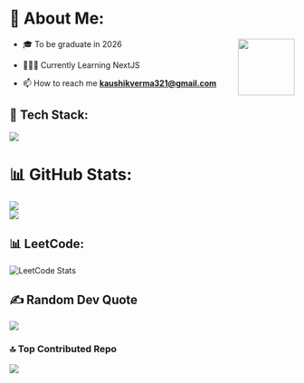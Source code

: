 # 💫 About Me:
  <img align="right" src="https://i.imgur.com/iXuL1HG.png" style="height: 100px; float:right">

- 🎓 To be graduate in 2026
  
- 👨🏻‍💻 Currently Learning NextJS

- 📫 How to reach me **kaushikverma321@gmail.com**

## 🚀 Tech Stack:
<div>
<img src="https://skillicons.dev/icons?i=bootstrap,docker,c,cpp,css,docker,express,github,git,html,js,java,mongodb,nextjs,nodejs,npm,postman,py,react,tailwind" />
</div>


# 📊 GitHub Stats:

![](https://github-readme-streak-stats.herokuapp.com/?user=kaushik-2318&theme=dark&hide_border=false)<br/>
![](https://github-readme-stats.vercel.app/api/top-langs/?username=kaushik-2318&theme=dark&hide_border=false&include_all_commits=true&count_private=true&layout=compact)<br/>

## 📊 LeetCode:

![LeetCode Stats](https://leetcode.card.workers.dev/Kaushik_2318?theme=dark&font=baloo&extension=null)

## ✍️ Random Dev Quote

![](https://quotes-github-readme.vercel.app/api?type=horizontal&theme=radical)

### 🔝 Top Contributed Repo

![](https://github-contributor-stats.vercel.app/api?username=kaushik-2318&limit=5&theme=dark&combine_all_yearly_contributions=true)

